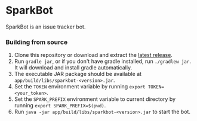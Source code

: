 # SparkBot

SparkBot is an issue tracker bot. 

### Building from source 
1. Clone this repository or download and extract the [latest release](https://github.com/onesoft-sudo/sparkbot/releases/latest).
2. Run `gradle jar`, or if you don't have gradle installed, run `./gradlew jar`. It will download and install gradle automatically.
3. The executable JAR package should be available at `app/build/libs/sparkbot-<version>.jar`.
4. Set the `TOKEN` environment variable by running `export TOKEN=<your_token>`.
4. Set the `SPARK_PREFIX` environment variable to current directory by running `export SPARK_PREFIX=$(pwd)`.
4. Run `java -jar app/build/libs/sparkbot-<version>.jar` to start the bot.
